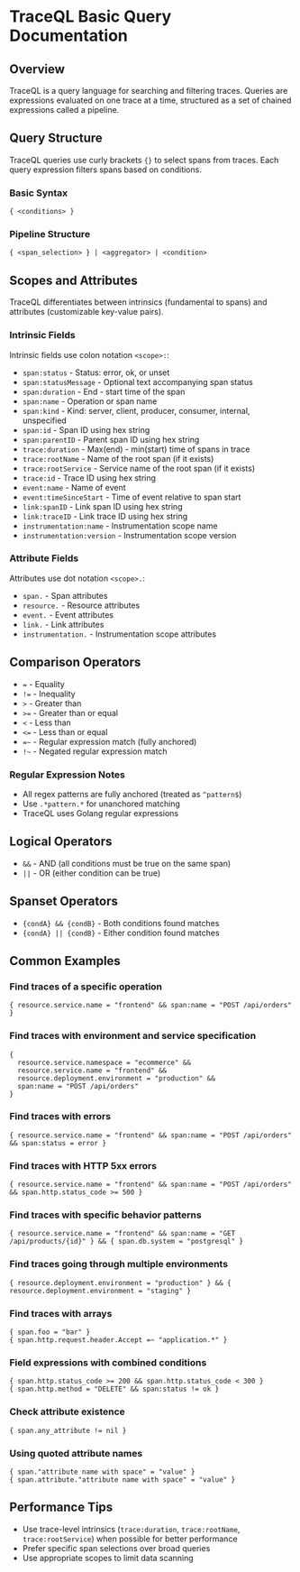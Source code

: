 # TraceQL Basic Query Documentation

## Overview
TraceQL is a query language for searching and filtering traces. Queries are expressions evaluated on one trace at a time, structured as a set of chained expressions called a pipeline.

## Query Structure
TraceQL queries use curly brackets `{}` to select spans from traces. Each query expression filters spans based on conditions.

### Basic Syntax
```
{ <conditions> }
```

### Pipeline Structure
```
{ <span_selection> } | <aggregator> | <condition>
```

## Scopes and Attributes
TraceQL differentiates between intrinsics (fundamental to spans) and attributes (customizable key-value pairs).

### Intrinsic Fields
Intrinsic fields use colon notation `<scope>:`:
- `span:status` - Status: error, ok, or unset
- `span:statusMessage` - Optional text accompanying span status
- `span:duration` - End - start time of the span
- `span:name` - Operation or span name
- `span:kind` - Kind: server, client, producer, consumer, internal, unspecified
- `span:id` - Span ID using hex string
- `span:parentID` - Parent span ID using hex string
- `trace:duration` - Max(end) - min(start) time of spans in trace
- `trace:rootName` - Name of the root span (if it exists)
- `trace:rootService` - Service name of the root span (if it exists)
- `trace:id` - Trace ID using hex string
- `event:name` - Name of event
- `event:timeSinceStart` - Time of event relative to span start
- `link:spanID` - Link span ID using hex string
- `link:traceID` - Link trace ID using hex string
- `instrumentation:name` - Instrumentation scope name
- `instrumentation:version` - Instrumentation scope version

### Attribute Fields
Attributes use dot notation `<scope>.`:
- `span.` - Span attributes
- `resource.` - Resource attributes
- `event.` - Event attributes
- `link.` - Link attributes
- `instrumentation.` - Instrumentation scope attributes

## Comparison Operators
- `=` - Equality
- `!=` - Inequality
- `>` - Greater than
- `>=` - Greater than or equal
- `<` - Less than
- `<=` - Less than or equal
- `=~` - Regular expression match (fully anchored)
- `!~` - Negated regular expression match

### Regular Expression Notes
- All regex patterns are fully anchored (treated as `^pattern$`)
- Use `.*pattern.*` for unanchored matching
- TraceQL uses Golang regular expressions

## Logical Operators
- `&&` - AND (all conditions must be true on the same span)
- `||` - OR (either condition can be true)

## Spanset Operators
- `{condA} && {condB}` - Both conditions found matches
- `{condA} || {condB}` - Either condition found matches

## Common Examples

### Find traces of a specific operation
```
{ resource.service.name = "frontend" && span:name = "POST /api/orders" }
```

### Find traces with environment and service specification
```
{
  resource.service.namespace = "ecommerce" &&
  resource.service.name = "frontend" &&
  resource.deployment.environment = "production" &&
  span:name = "POST /api/orders"
}
```

### Find traces with errors
```
{ resource.service.name = "frontend" && span:name = "POST /api/orders" && span:status = error }
```

### Find traces with HTTP 5xx errors
```
{ resource.service.name = "frontend" && span:name = "POST /api/orders" && span.http.status_code >= 500 }
```

### Find traces with specific behavior patterns
```
{ resource.service.name = "frontend" && span:name = "GET /api/products/{id}" } && { span.db.system = "postgresql" }
```

### Find traces going through multiple environments
```
{ resource.deployment.environment = "production" } && { resource.deployment.environment = "staging" }
```

### Find traces with arrays
```
{ span.foo = "bar" }
{ span.http.request.header.Accept =~ "application.*" }
```

### Field expressions with combined conditions
```
{ span.http.status_code >= 200 && span.http.status_code < 300 }
{ span.http.method = "DELETE" && span:status != ok }
```

### Check attribute existence
```
{ span.any_attribute != nil }
```

### Using quoted attribute names
```
{ span."attribute name with space" = "value" }
{ span.attribute."attribute name with space" = "value" }
```

## Performance Tips
- Use trace-level intrinsics (`trace:duration`, `trace:rootName`, `trace:rootService`) when possible for better performance
- Prefer specific span selections over broad queries
- Use appropriate scopes to limit data scanning